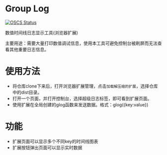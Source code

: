 # Group Log 
[![OSCS Status](https://www.oscs1024.com/platform/badge/langhuihui/glog.svg?size=small)](https://www.oscs1024.com/project/langhuihui/glog?ref=badge_small)

数值时间线日志显示工具(浏览器扩展)

主要用途：需要大量打印数值调试信息，使用本工具可避免控制台被刷屏而无法查看其他重要日志信息。

# 使用方法

- 将仓库clone下来后，打开浏览器扩展管理，点击`加载解压缩的扩展`，选择仓库中的dist目录。
- 打开一个页面，并打开控制台，选择超级日志标签，即可看到扩展页面。
- 使用扩展在全局创建的glog函数来发送数据。格式：glog({key:value})

# 功能

- 扩展页面可以显示多个不同key的时间线图表
- 扩展按钮弹出页面可以显示实时数据